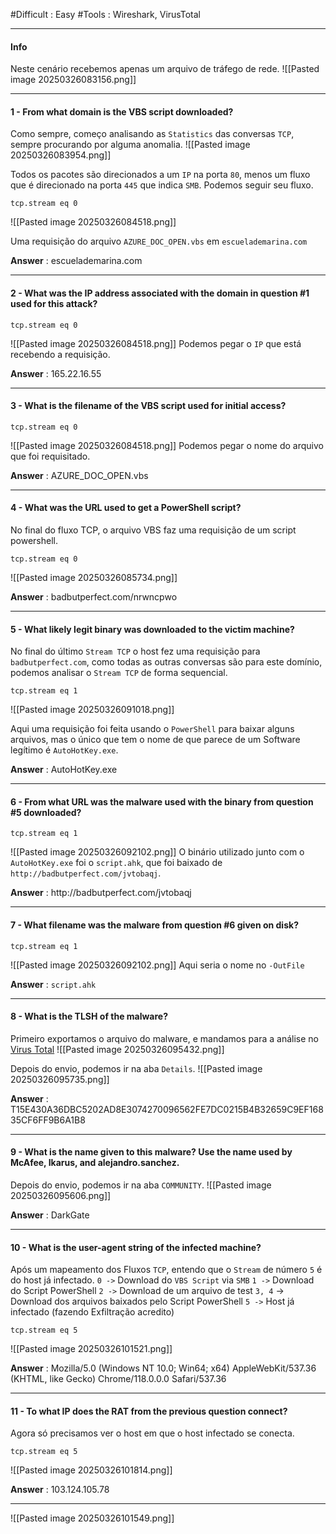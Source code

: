 #Difficult : Easy
#Tools : Wireshark, VirusTotal
***
#### Info
Neste cenário recebemos apenas um arquivo de tráfego de rede.
![[Pasted image 20250326083156.png]]
***
#### 1 - From what domain is the VBS script downloaded?
Como sempre, começo analisando as `Statistics` das conversas ``TCP``, sempre procurando por alguma anomalia.
![[Pasted image 20250326083954.png]]

Todos os pacotes são direcionados a um ``IP`` na porta ``80``, menos um fluxo que é direcionado na porta ``445`` que indica ``SMB``. Podemos seguir seu fluxo.
```
tcp.stream eq 0
```
![[Pasted image 20250326084518.png]]

Uma requisição do arquivo `AZURE_DOC_OPEN.vbs` em ``escuelademarina.com``

**Answer** : escuelademarina.com
***
#### 2 - What was the IP address associated with the domain in question #1 used for this attack?
```
tcp.stream eq 0
```
![[Pasted image 20250326084518.png]]
Podemos pegar o ``IP`` que está recebendo a requisição.

**Answer** : 165.22.16.55
***
#### 3 - What is the filename of the VBS script used for initial access?
```
tcp.stream eq 0
```
![[Pasted image 20250326084518.png]]
Podemos pegar o nome do arquivo que foi requisitado.

**Answer** : AZURE_DOC_OPEN.vbs
***
#### 4 - What was the URL used to get a PowerShell script?
No final do fluxo TCP, o arquivo VBS faz uma requisição de um script powershell.
```
tcp.stream eq 0
```
![[Pasted image 20250326085734.png]]

**Answer** : badbutperfect\.com/nrwncpwo
***
#### 5 - What likely legit binary was downloaded to the victim machine?
No final do último ``Stream TCP`` o host fez uma requisição para ``badbutperfect.com``, como todas as outras conversas são para este domínio, podemos analisar o ``Stream TCP`` de forma sequencial.
```
tcp.stream eq 1
```
![[Pasted image 20250326091018.png]]

Aqui uma requisição foi feita usando o ``PowerShell`` para baixar alguns arquivos, mas o único que tem o nome de que parece de um Software legítimo é `AutoHotKey.exe`.

**Answer** : AutoHotKey.exe
***
#### 6 - From what URL was the malware used with the binary from question #5 downloaded?
```
tcp.stream eq 1
```
![[Pasted image 20250326092102.png]]
O binário utilizado junto com o `AutoHotKey.exe` foi o  `script.ahk`, que foi baixado de `http://badbutperfect.com/jvtobaqj`.

**Answer** : http:\//badbutperfect.com/jvtobaqj
***
#### 7 - What filename was the malware from question #6 given on disk?
```
tcp.stream eq 1
```
![[Pasted image 20250326092102.png]]
Aqui seria o nome no ``-OutFile``

**Answer** : ``script.ahk``
***
#### 8 - What is the TLSH of the malware?
Primeiro exportamos o arquivo do malware, e mandamos para a análise no [Virus Total](https://www.virustotal.com/gui/home/upload)
![[Pasted image 20250326095432.png]]

Depois do envio, podemos ir na aba `Details`.
![[Pasted image 20250326095735.png]]

**Answer** :  T15E430A36DBC5202AD8E3074270096562FE7DC0215B4B32659C9EF16835CF6FF9B6A1B8 
***
#### 9 - What is the name given to this malware? Use the name used by McAfee, Ikarus, and alejandro.sanchez.
Depois do envio, podemos ir na aba `COMMUNITY`.
![[Pasted image 20250326095606.png]]

**Answer** : DarkGate
***
#### 10 - What is the user-agent string of the infected machine?
Após um mapeamento dos Fluxos ``TCP``, entendo que o `Stream` de número ``5`` é do host já infectado.
``0 ->`` Download do ``VBS Script`` via ``SMB``
``1 ->`` Download do Script PowerShell
``2 ->`` Download de um arquivo de test
``3, 4`` -> Download dos arquivos baixados pelo Script PowerShell
``5 ->`` Host já infectado (fazendo Exfiltração acredito)

```
tcp.stream eq 5
```
![[Pasted image 20250326101521.png]]

**Answer** : Mozilla/5.0 (Windows NT 10.0; Win64; x64) AppleWebKit/537.36 (KHTML, like Gecko) Chrome/118.0.0.0 Safari/537.36
***
#### 11 - To what IP does the RAT from the previous question connect?
Agora só precisamos ver o host em que o host infectado se conecta.
```
tcp.stream eq 5
```
![[Pasted image 20250326101814.png]]

**Answer** : 103.124.105.78
***

![[Pasted image 20250326101549.png]]